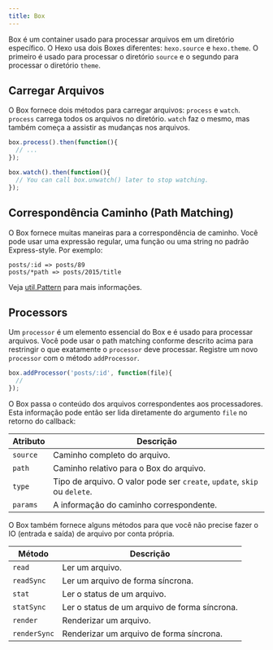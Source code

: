 ```yaml
---
title: Box
---
```


Box é um container usado para processar arquivos em um diretório específico. O Hexo usa dois Boxes diferentes: `hexo.source` e `hexo.theme`. O primeiro é usado para processar o diretório `source` e o segundo para processar o diretório `theme`.

## Carregar Arquivos

O Box fornece dois métodos para carregar arquivos: `process` e `watch`. `process` carrega todos os arquivos no diretório. `watch` faz o mesmo, mas também começa a assistir as mudanças nos arquivos.

``` js
box.process().then(function(){
  // ...
});

box.watch().then(function(){
  // You can call box.unwatch() later to stop watching.
});
```

## Correspondência Caminho (Path Matching)

O Box fornece muitas maneiras para a correspondência de caminho. Você pode usar uma expressão regular, uma função ou uma string no padrão Express-style. Por exemplo:

``` plain
posts/:id => posts/89
posts/*path => posts/2015/title
```

Veja [util.Pattern] para mais informações.

## Processors

Um `processor` é um elemento essencial do Box e é usado para processar arquivos. Você pode usar o path matching conforme descrito acima para restringir o que exatamente o `processor` deve processar. Registre um novo `processor` com o método `addProcessor`.

``` js
box.addProcessor('posts/:id', function(file){
  //
});
```

O Box passa o conteúdo dos arquivos correspondentes aos processadores. Esta informação pode então ser lida diretamente do argumento `file` no retorno do callback:

Atributo | Descrição
--- | ---
`source` | Caminho completo do arquivo.
`path` | Caminho relativo para o Box do arquivo.
`type` | Tipo de arquivo. O valor pode ser `create`, `update`, `skip` ou `delete`.
`params` | A informação do caminho correspondente.

O Box também fornece alguns métodos para que você não precise fazer o IO (entrada e saída) de arquivo por conta própria.

Método | Descrição
--- | ---
`read` | Ler um arquivo.
`readSync` | Ler um arquivo de forma síncrona.
`stat` | Ler o status de um arquivo.
`statSync` | Ler o status de um arquivo de forma síncrona.
`render` | Renderizar um arquivo.
`renderSync` | Renderizar um arquivo de forma síncrona.

[util.Pattern]: https://github.com/hexojs/hexo-util#patternrule
